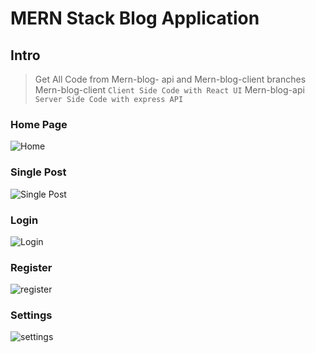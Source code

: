 # MERN Stack Blog Application 

## Intro
> Get All Code from Mern-blog- api and Mern-blog-client branches
> Mern-blog-client `Client Side Code with React UI`
> Mern-blog-api `Server Side Code with express API`

### Home Page 
![Home](https://user-images.githubusercontent.com/93990691/196036289-a1cc329c-fc03-431a-bda9-547868d84245.png)

### Single Post
![Single Post](https://user-images.githubusercontent.com/93990691/196036341-bb6e1dd4-a01f-4b7a-a990-74e1ef5914e0.png)

### Login
![Login](https://user-images.githubusercontent.com/93990691/196036358-5720308c-e6a9-4214-87a2-fe352f63ccf7.png)

### Register
![register](https://user-images.githubusercontent.com/93990691/196036363-84d8649a-ee5a-41a3-a303-0dc85474102c.png)

### Settings
![settings](https://user-images.githubusercontent.com/93990691/196036365-ea3aea6b-3c33-4f12-81cf-1cabd0070b7b.png)
